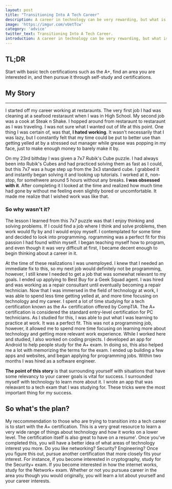 ```yaml
---
layout: post
title: "Transitioning Into A Tech Career"
description: A career in technology can be very rewarding, but what is the best path?
image: 'https://imgur.com/vUetTcw'
category: 'advice'
twitter_text: Transitioning Into A Tech Career.
introduction: A career in technology can be very rewarding, but what is the best path?
---
```


## TL;DR
Start with basic tech certifications such as the A+, find an area you are interested in, and then pursue it through self-study and certifications.

## My Story
---
I started off my career working at restaraunts. The very first job I had was cleaning at a seafood restaraunt when I was in High School. My second job was a cook at Steak n Shake. I hopped around from restaraunt to restaraunt as I was traveling. I was not sure what I wanted out of life at this point. One thing I was certain of, was that, **I hated working**. It wasn't necessarily that I was lazy, but I constantly felt that my time could be put to better use than getting yelled at by a stressed out manager while grease was popping in my face, just to make enough money to barely make it by.

On my 23rd bithday I was given a 7x7 Rubik's Cube puzzle. I had always been into Rubik's Cubes and had practiced solving them as fast as I could, but this 7x7 was a huge step up from the 3x3 standard cube. I grabbed it and instantly began solving it and looking up tutorials. I worked at it, non-stop, for somehwere around 5 hours without any breaks. **I was obsessed with it**. After completing it I looked at the time and realized how much time had gone by without me feeling even slightly bored or uncomfortable. It made me realize that I wished work was like that. 

### **So why wasn't it?**

The lesson I learned from this 7x7 puzzle was that I enjoy thinking and solving problems. If I could find a job where I think and solve problems, then work would fly by and I would enjoy myself. I contemplated for some time and decided to look into programming. rogramming was a perfect fit for this passion I had found within myself. I began teaching myself how to program, and even though it was very difficult at first, I became decent enough to begin thinking about a career in it. 

At the time of these realizations I was unemployed. I knew that I needed an immediate fix to this, so my next job would definitely not be programming, however, I still knew I needed to get a job that was somewhat relevant to my goals. I ended up applying to Best Buy for a Geek Squad agent. I was hired and was working as a repair consultant until eventually becoming a repair technician. Now that I was immersed in the field of technology at work, I was able to spend less time getting yelled at, and more time focusing on technology and my career. I spent a lot of time studying for a tech certification known as the A+ certification offered by CompTIA. The A+ certification is considered the standard entry-level certification for PC technicians. As I studied for this, I was able to put what I was learning to practice at work. It was a perfect fit. This was not a programming job, however, it allowed me to spend more time focusing on learning more about technology and getting more relevant work experience. While I worked here and studied, I also worked on coding projects. I developed an app for Android to help people study for the A+ exam. In doing so, this also helped me a lot with memorizing the terms for the exam. I ended up building a few apps and websites, and began applying for programming jobs. Within two months I was hired as a software engineer. 

**The point of this story** is that surrounding yourself with situations that have some relevancy to your career goals is vital for success. I surrounded myself with technology to learn more about it. I wrote an app that was releavant to a tech exam that I was studying for. These tricks were the most important thing for my success.

## **So what's the plan?**

My reccommendation to those who are trying to transition into a tech career is to start with the A+ certification. This is a very great resource to learn a very wide range of things about technology and how it works on a lower level. The certification itself is also great to have on a resume'. Once you've completed this, you will have a better idea of what areas of technology interest you more. Do you like networking? Security? Engineering? Once you figure this out, pursue another certification that more closely fits your interest. For instance, if you become interested in cryptography, study for the Security+ exam. If you become interested in how the internet works, study for the Network+ exam. Whether or not you pursuea career in the area you though you would originally, you will learn a lot about yourself and your career interests.  